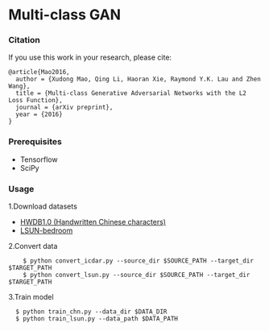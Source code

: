 # Multi-class GAN

### Citation
If you use this work in your research, please cite:

    @article{Mao2016,
      author = {Xudong Mao, Qing Li, Haoran Xie, Raymond Y.K. Lau and Zhen Wang},
      title = {Multi-class Generative Adversarial Networks with the L2 Loss Function},
      journal = {arXiv preprint},
      year = {2016}
    }

### Prerequisites
- Tensorflow
- SciPy

### Usage
1.Download datasets

  - [HWDB1.0 (Handwritten Chinese characters)](http://www.nlpr.ia.ac.cn/databases/handwriting/Download.html)
  - [LSUN-bedroom](http://lsun.cs.princeton.edu/2016/)

2.Convert data

```
    $ python convert_icdar.py --source_dir $SOURCE_PATH --target_dir $TARGET_PATH
    $ python convert_lsun.py --source_dir $SOURCE_PATH --target_dir $TARGET_PATH
```

3.Train model

```
  $ python train_chn.py --data_dir $DATA_DIR
  $ python train_lsun.py --data_path $DATA_PATH
```
